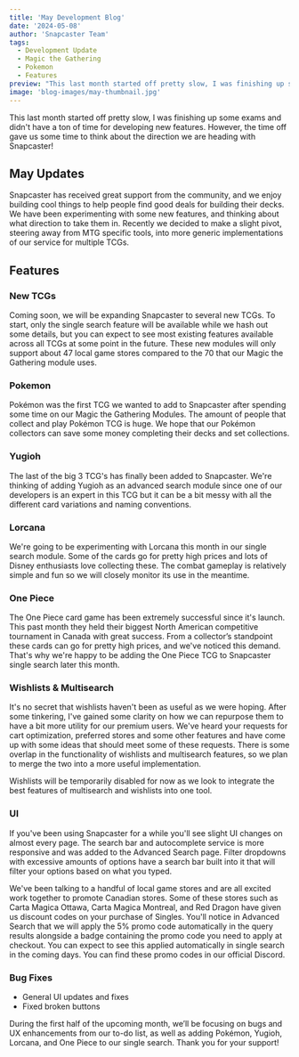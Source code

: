 ```yaml
---
title: 'May Development Blog'
date: '2024-05-08'
author: 'Snapcaster Team'
tags:
  - Development Update
  - Magic the Gathering
  - Pokemon
  - Features
preview: "This last month started off pretty slow, I was finishing up some exams and didn't have a ton of time for developing new features. However, the time off gave us some time to think about the direction we are heading with Snapcaster!"
image: 'blog-images/may-thumbnail.jpg'
---
```


This last month started off pretty slow, I was finishing up some exams and didn't have a ton of time for developing new features. However, the time off gave us some time to think about the direction we are heading with Snapcaster!

## May Updates

Snapcaster has received great support from the community, and we enjoy building cool things to help people find good deals for building their decks. We have been experimenting with some new features, and thinking about what direction to take them in. Recently we decided to make a slight pivot, steering away from MTG specific tools, into more generic implementations of our service for multiple TCGs.

## Features

### New TCGs

Coming soon, we will be expanding Snapcaster to several new TCGs. To start, only the single search feature will be available while we hash out some details, but you can expect to see most existing features available across all TCGs at some point in the future. These new modules will only support about 47 local game stores compared to the 70 that our Magic the Gathering module uses.

### Pokemon

Pokémon was the first TCG we wanted to add to Snapcaster after spending some time on our Magic the Gathering Modules. The amount of people that collect and play Pokémon TCG is huge. We hope that our Pokémon collectors can save some money completing their decks and set collections.

### Yugioh

The last of the big 3 TCG's has finally been added to Snapcaster. We're thinking of adding Yugioh as an advanced search module since one of our developers is an expert in this TCG but it can be a bit messy with all the different card variations and naming conventions.

### Lorcana

We're going to be experimenting with Lorcana this month in our single search module. Some of the cards go for pretty high prices and lots of Disney enthusiasts love collecting these. The combat gameplay is relatively simple and fun so we will closely monitor its use in the meantime.

### One Piece

The One Piece card game has been extremely successful since it's launch. This past month they held their biggest North American competitive tournament in Canada with great success. From a collector’s standpoint these cards can go for pretty high prices, and we've noticed this demand. That's why we're happy to be adding the One Piece TCG to Snapcaster single search later this month.

### Wishlists & Multisearch

It's no secret that wishlists haven't been as useful as we were hoping. After some tinkering, I've gained some clarity on how we can repurpose them to have a bit more utility for our premium users. We've heard your requests for cart optimization, preferred stores and some other features and have come up with some ideas that should meet some of these requests. There is some overlap in the functionality of wishlists and multisearch features, so we plan to merge the two into a more useful implementation.

Wishlists will be temporarily disabled for now as we look to integrate the best features of multisearch and wishlists into one tool.

### UI

If you've been using Snapcaster for a while you'll see slight UI changes on almost every page. The search bar and autocomplete service is more responsive and was added to the Advanced Search page. Filter dropdowns with excessive amounts of options have a search bar built into it that will filter your options based on what you typed.

We've been talking to a handful of local game stores and are all excited work together to promote Canadian stores. Some of these stores such as Carta Magica Ottawa, Carta Magica Montreal, and Red Dragon have given us discount codes on your purchase of Singles. You'll notice in Advanced Search that we will apply the 5% promo code automatically in the query results alongside a badge containing the promo code you need to apply at checkout. You can expect to see this applied automatically in single search in the coming days. You can find these promo codes in our official Discord.

### Bug Fixes

- General UI updates and fixes
- Fixed broken buttons

During the first half of the upcoming month, we’ll be focusing on bugs and UX enhancements from our to-do list, as well as adding Pokémon, Yugioh, Lorcana, and One Piece to our single search. Thank you for your support!
